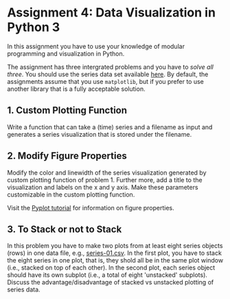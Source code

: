 # Assignment 4: Data Visualization in Python 3 #

In this assignment you have to use your knowledge of modular programming and visualization in Python. 

The assignment has three intergrated problems and you have to _solve all three_. You should use the series data set available [here](https://github.com/CHCAA-EDUX/Programming-for-the-Humanities-E21/tree/main/dat/series). By default, the assignments assume that you use `matplotlib`, but if you prefer to use another library that is a fully acceptable solution.

## 1. Custom Plotting Function ##

Write a function that can take a (time) series and a filename as input and generates a series visualization that is stored under the filename.

## 2. Modify Figure Properties ##

Modify the color and linewidth of the series visualization generated by custom plotting function of problem 1. Further more, add a title to the visualization and labels on the x and y axis. Make these parameters customizable in the custom plotting function.

Visit the [Pyplot tutorial](https://matplotlib.org/stable/tutorials/introductory/pyplot.html) for information on figure properties.

## 3. To Stack or not to Stack ##

In this problem you have to make two plots from at least eight series objects (rows) in one data file, e.g., [series-01.csv](https://raw.githubusercontent.com/CHCAA-EDUX/Programming-for-the-Humanities-E21/main/dat/series/series-01.csv). In the first plot, you have to stack the eight series in one plot, that is, they shold all be in the same plot window (i.e., stacked on top of each other). In the second plot, each series object should have its own subplot (i.e., a total of eight 'unstacked' subplots). Discuss the advantage/disadvantage of stacked vs unstacked plotting of series data.
